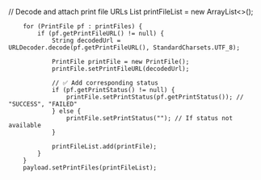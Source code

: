  // Decode and attach print file URLs
        List<PrintFile> printFileList = new ArrayList<>();

        for (PrintFile pf : printFiles) {
            if (pf.getPrintFileURL() != null) {
                String decodedUrl = URLDecoder.decode(pf.getPrintFileURL(), StandardCharsets.UTF_8);

                PrintFile printFile = new PrintFile();
                printFile.setPrintFileURL(decodedUrl);

                // ✅ Add corresponding status
                if (pf.getPrintStatus() != null) {
                    printFile.setPrintStatus(pf.getPrintStatus()); // "SUCCESS", "FAILED"
                } else {
                    printFile.setPrintStatus(""); // If status not available
                }

                printFileList.add(printFile);
            }
        }
        payload.setPrintFiles(printFileList);
